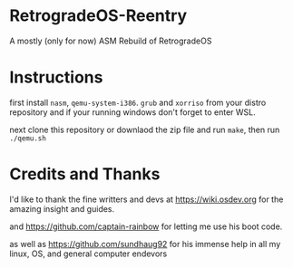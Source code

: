 # RetrogradeOS-Reentry
A mostly (only for now) ASM Rebuild of RetrogradeOS

# Instructions

first install `nasm`, `qemu-system-i386`. `grub` and `xorriso` from your distro repository and if your running windows don't forget to enter WSL.

next clone this repository or downlaod the zip file and run `make`,
then run `./qemu.sh`


# Credits and Thanks

I'd like to thank the fine writters and devs at https://wiki.osdev.org for the amazing insight and guides.

and https://github.com/captain-rainbow for letting me use his boot code.

as well as https://github.com/sundhaug92 for his immense help in all my linux, OS, and general computer endevors
